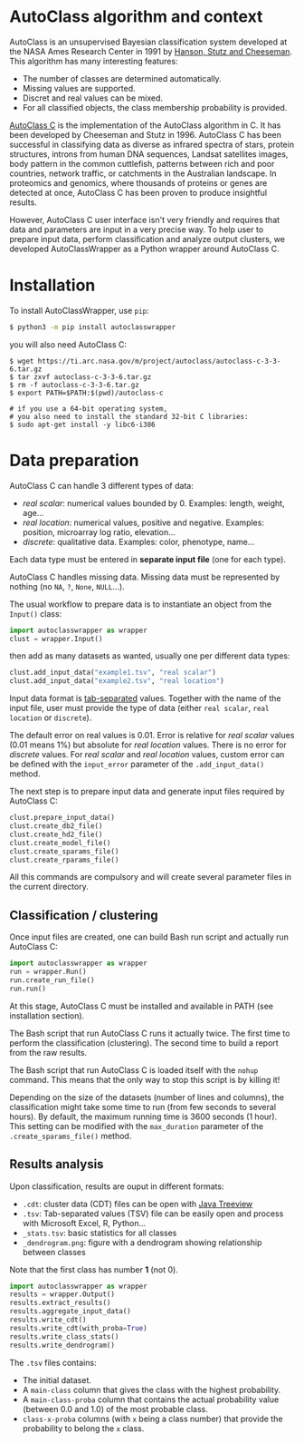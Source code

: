 # AutoClass algorithm and context

AutoClass is an unsupervised Bayesian classification system developed at the NASA Ames Research Center in 1991 by [Hanson, Stutz and Cheeseman](https://ti.arc.nasa.gov/m/project/autoclass/tr-fia-90-12-7-01.ps). This algorithm has many interesting features:

- The number of classes are determined automatically.
- Missing values are supported.
- Discret and real values can be mixed.
- For all classified objects, the class membership probability is provided.

[AutoClass C](https://ti.arc.nasa.gov/tech/rse/synthesis-projects-applications/autoclass/autoclass-c/) is the implementation of the AutoClass algorithm in C. It has been developed by Cheeseman and Stutz in 1996. AutoClass C has been successful in classifying data as diverse as infrared spectra of stars, protein structures, introns from human DNA sequences, Landsat satellites images, body pattern in the common cuttlefish, patterns between rich and poor countries, network traffic, or catchments in the Australian landscape. In proteomics and genomics, where thousands of proteins or genes are detected at once, AutoClass C has been proven to produce insightful results.

However, AutoClass C user interface isn't very friendly and requires that data and parameters are input in a very precise way. To help user to prepare input data, perform classification and analyze output clusters, we developed AutoClassWrapper as a Python wrapper around AutoClass C.


# Installation

To install AutoClassWrapper, use `pip`:

```bash
$ python3 -m pip install autoclasswrapper
```

you will also need AutoClass C:

```
$ wget https://ti.arc.nasa.gov/m/project/autoclass/autoclass-c-3-3-6.tar.gz
$ tar zxvf autoclass-c-3-3-6.tar.gz
$ rm -f autoclass-c-3-3-6.tar.gz
$ export PATH=$PATH:$(pwd)/autoclass-c

# if you use a 64-bit operating system,
# you also need to install the standard 32-bit C libraries:
$ sudo apt-get install -y libc6-i386
```

# Data preparation 

AutoClass C can handle 3 different types of data:

- *real scalar*: numerical values bounded by 0. Examples: length, weight, age...
- *real location*: numerical values, positive and negative. Examples: position, microarray log ratio, elevation...
- *discrete*: qualitative data. Examples: color, phenotype, name...

Each data type must be entered in **separate input file** (one for each type).

AutoClass C handles missing data. Missing data must be represented by nothing (no `NA`, `?`, `None`, `NULL`...).

The usual workflow to prepare data is to instantiate an object from the `Input()` class:
```python
import autoclasswrapper as wrapper
clust = wrapper.Input()
```

then add as many datasets as wanted, usually one per different data types:

```python 
clust.add_input_data("example1.tsv", "real scalar")
clust.add_input_data("example2.tsv", "real location")
```

Input data format is [tab-separated](https://en.wikipedia.org/wiki/Tab-separated_values) values. Together with the name of the input file, user must provide the type of data (either `real scalar`, `real location` or `discrete`). 

The default error on real values is 0.01. Error is relative for *real scalar* values (0.01 means 1%) but absolute for *real location* values. There is no error for *discrete* values. For *real scalar* and *real location* values, custom error can be defined with the `input_error` parameter of the `.add_input_data()` method.

The next step is to prepare input data and generate input files required by AutoClass C:

```python
clust.prepare_input_data()
clust.create_db2_file()
clust.create_hd2_file()
clust.create_model_file()
clust.create_sparams_file()
clust.create_rparams_file()
```

All this commands are compulsory and will create several parameter files in the current directory.


## Classification / clustering 

Once input files are created, one can build Bash run script and actually run AutoClass C:

```python
import autoclasswrapper as wrapper
run = wrapper.Run()
run.create_run_file()
run.run()
```

At this stage, AutoClass C must be installed and available in PATH (see installation section).

The Bash script that run AutoClass C runs it actually twice. The first time to perform the classification (clustering). The second  time to build a report from the raw results.

The Bash script that run AutoClass C is loaded itself with the `nohup` command. This means that the only way to stop this script is by killing it!

Depending on the size of the datasets (number of lines and columns), the classification might take some time to run (from few seconds to several hours). By default, the maximum running time is 3600 seconds (1 hour). This setting can be modified with the `max_duration` parameter of the `.create_sparams_file()` method.


## Results analysis

Upon classification, results are ouput in different formats:

- `.cdt`: cluster data (CDT) files can be open with [Java Treeview](http://jtreeview.sourceforge.net/)
- `.tsv`: Tab-separated values (TSV) file can be easily open and process with Microsoft Excel, R, Python...
- `_stats.tsv`: basic statistics for all classes
- `_dendrogram.png`: figure with a dendrogram showing relationship between classes

Note that the first class has number **1** (not 0).

```python
import autoclasswrapper as wrapper
results = wrapper.Output()
results.extract_results()
results.aggregate_input_data()
results.write_cdt()
results.write_cdt(with_proba=True)
results.write_class_stats()
results.write_dendrogram()
```

The `.tsv` files contains:

- The initial dataset.
- A `main-class` column that gives the class with the highest probability.
- A `main-class-proba` column that contains the actual probability value (between 0.0 and 1.0) of the most probable class.
- `class-x-proba` columns (with `x` being a class number) that provide the probability to belong the `x` class.
 